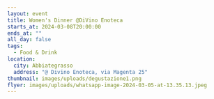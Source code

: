 ```yaml
---
layout: event
title: Women's Dinner @DiVino Enoteca
starts_at: 2024-03-08T20:00:00
ends_at: ""
all_day: false
tags:
  - Food & Drink
location:
  city: Abbiategrasso
  address: "@ Divino Enoteca, via Magenta 25"
thumbnail: images/uploads/degustazione1.png
flyer: images/uploads/whatsapp-image-2024-03-05-at-13.35.13.jpeg
---
```

